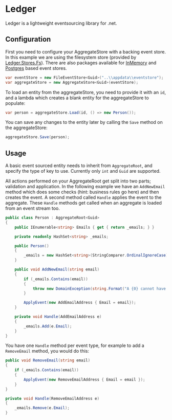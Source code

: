 # Ledger

Ledger is a lightweight eventsourcing library for .net.

## Configuration

First you need to configure your AggregateStore with a backing event store.  In this example we are using the filesystem store (provided by [Ledger.Stores.Fs][nuget-ledger-store-fs]).  There are also packages available for [InMemory][nuget-ledger-store-mem] and [Postgres][nuget-ledger-store-postgres] based event stores.

```c#
var eventStore = new FileEventStore<Guid>("..\\appdata\\eventstore");
var aggregateStore = new AggregateStore<Guid>(eventStore);
```

To load an entity from the aggregateStore, you need to provide it with an `id`, and a lambda which creates a blank entity for the aggregateStore to populate:

```c#
var person = aggregateStore.Load(id, () => new Person());
```

You can save any changes to the entity later by calling the `Save` method on the aggregateStore:

```c#
aggregateStore.Save(person);
```

## Usage

A basic event sourced entity needs to inherit from `AggregateRoot`, and specify the type of key to use.  Currently only `int` and `Guid` are supported.

All actions performed on your AggregateRoot get split into two parts; validation and application.  In the following example we have an `AddNewEmail` method which does some checks (hint: business rules go here) and then creates the event.  A second method called `Handle` applies the event to the aggregate.  These `Handle` methods get called when an aggregate is loaded from an event stream too.

```c#
public class Person : AggregateRoot<Guid>
{
	public IEnumerable<string> Emails { get { return _emails; } }

	private readonly HashSet<string> _emails;

	public Person()
	{
		_emails = new HashSet<string>(StringComparer.OrdinalIgnoreCase);
	}

	public void AddNewEmail(string email)
	{
		if (_emails.Contains(email))
		{
			throw new DomainException(string.Format("A {0} cannot have duplicate emails.", GetType().Name));
		}

		ApplyEvent(new AddEmailAddress { Email = email});
	}

	private void Handle(AddEmailAddress e)
	{
		_emails.Add(e.Email);
	}
}
```

You have one `Handle` method per event type, for example to add a `RemoveEmail` method, you would do this:

```c#
public void RemoveEmail(string email)
{
	if (_emails.Contains(email))
	{
		ApplyEvent(new RemoveEmailAddress { Email = email });
	}
}

private void Handle(RemoveEmailAddress e)
{
	_emails.Remove(e.Email);
}
```




[nuget-ledger-store-fs]: https://www.nuget.org/packages/Ledger.Stores.Fs/
[nuget-ledger-store-mem]: https://www.nuget.org/packages/Ledger.Stores.Memory/
[nuget-ledger-store-postgres]: https://www.nuget.org/packages/Ledger.Stores.Postgres/
